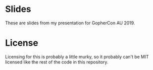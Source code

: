 # Slides
These are slides from my presentation for GopherCon AU 2019.

# License
Licensing for this is probably a little murky, so it probably can't be MIT licensed like the rest of the code in this repository.